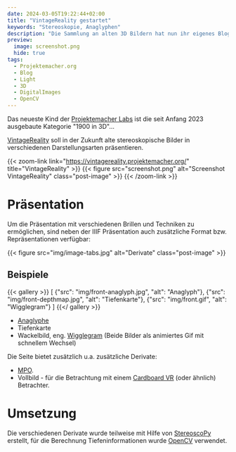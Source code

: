 ```yaml
---
date: 2024-03-05T19:22:44+02:00
title: "VintageReality gestartet"
keywords: "Stereoskopie, Anaglyphen"
description: "Die Sammlung an alten 3D Bildern hat nun ihr eigenes Blog"
preview:
  image: screenshot.png
  hide: true
tags:
  - Projektemacher.org
  - Blog
  - Light
  - 3D
  - DigitalImages
  - OpenCV
---
```


Das neueste Kind der [Projektemacher Labs](https://labs.projektemacher.org/) ist die seit Anfang 2023 ausgebaute Kategorie "1900 in 3D"...

<!--more-->

[VintageReality](https://vintagereality.projektemacher.org/) soll in der Zukunft alte stereoskopische Bilder in verschiedenen Darstellungsarten präsentieren.

{{< zoom-link link="https://vintagereality.projektemacher.org/" title="VintageReality" >}}
    {{< figure src="screenshot.png" alt="Screenshot VintageReality" class="post-image" >}}
{{< /zoom-link >}}

# Präsentation

Um die Präsentation mit verschiedenen Brillen und Techniken zu ermöglichen, sind neben der IIIF Präsentation auch zusätzliche Format bzw. Repräsentationen verfügbar:

{{< figure src="img/image-tabs.jpg" alt="Derivate" class="post-image" >}}

## Beispiele

{{< gallery >}}
[
  {"src": "img/front-anaglyph.jpg", "alt": "Anaglyph"},
  {"src": "img/front-depthmap.jpg", "alt": "Tiefenkarte"},
  {"src": "img/front.gif", "alt": "Wigglegram"}
]
{{</ gallery >}}

* [Anaglyphe](https://de.wikipedia.org/wiki/Anaglyph_3D)
* Tiefenkarte
* Wackelbild, eng. [Wigglegram](https://en.wikipedia.org/wiki/Wiggle_stereoscopy) (Beide Bilder als animiertes Gif mit schnellem Wechsel)

Die Seite bietet zusätzlich u.a. zusätzliche Derivate:
* [MPO](https://de.wikipedia.org/wiki/Multi_Picture_Object).
* Vollbild - für die Betrachtung mit einem [Cardboard VR](https://de.wikipedia.org/wiki/Google_Cardboard) (oder ähnlich) Betrachter.

# Umsetzung

Die verschiedenen Derivate wurde teilweise mit Hilfe von [StereoscoPy](https://github.com/2sh/StereoscoPy) erstellt, für die Berechnung Tiefeninformationen wurde [OpenCV](https://opencv.org/) verwendet.
